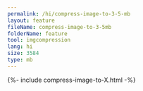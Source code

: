 ```yaml
---
permalink: /hi/compress-image-to-3-5-mb
layout: feature
fileName: compress-image-to-3-5mb
folderName: feature
tool: imgcompression
lang: hi
size: 3584
type: mb
---
```


{%- include compress-image-to-X.html -%}
